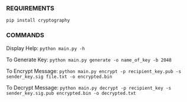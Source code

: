 ### REQUIREMENTS

`pip install cryptography`

### COMMANDS

Display Help:
`python main.py -h`

To Generate Key:
`python main.py generate -o name_of_key -b 2048`

To Encrypt Message:
`python main.py encrypt -p recipient_key.pub -s sender_key.sig file.txt -o encrypted.bin`

To Decrypt Message:
`python main.py decrypt -p recipient_key -s sender_key.sig.pub encrypted.bin -o decrypted.txt`
